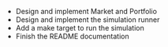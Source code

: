- Design and implement Market and Portfolio
- Design and implement the simulation runner
- Add a make target to run the simulation
- Finish the README documentation 